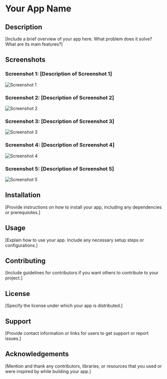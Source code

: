 # Your App Name

## Description
[Include a brief overview of your app here. What problem does it solve? What are its main features?]

## Screenshots

### Screenshot 1: [Description of Screenshot 1]
![Screenshot 1](screenshot/img(1).png)

### Screenshot 2: [Description of Screenshot 2]
![Screenshot 2](screenshot/img(2).png)

### Screenshot 3: [Description of Screenshot 3]
![Screenshot 3](screenshot/img(3).png)

### Screenshot 4: [Description of Screenshot 4]
![Screenshot 4](screenshot/img(4).png)

### Screenshot 5: [Description of Screenshot 5]
![Screenshot 5](screenshot/img(5).png)

## Installation
[Provide instructions on how to install your app, including any dependencies or prerequisites.]

## Usage
[Explain how to use your app. Include any necessary setup steps or configurations.]

## Contributing
[Include guidelines for contributors if you want others to contribute to your project.]

## License
[Specify the license under which your app is distributed.]

## Support
[Provide contact information or links for users to get support or report issues.]

## Acknowledgements
[Mention and thank any contributors, libraries, or resources that you used or were inspired by while building your app.]
